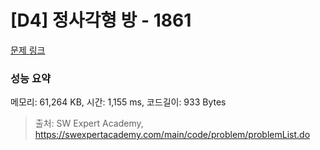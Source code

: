 # [D4] 정사각형 방 - 1861 

[문제 링크](https://swexpertacademy.com/main/code/problem/problemDetail.do?contestProbId=AV5LtJYKDzsDFAXc) 

### 성능 요약

메모리: 61,264 KB, 시간: 1,155 ms, 코드길이: 933 Bytes



> 출처: SW Expert Academy, https://swexpertacademy.com/main/code/problem/problemList.do